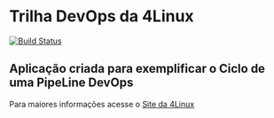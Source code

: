 # Trilha DevOps da 4Linux

<!-- Altere a Flag abaixo com sua URL do Travis -->
[![Build Status](https://travis-ci.com/carlosfarah/DevOpsLab-HelloWorld.svg?branch=master)](https://travis-ci.com/carlosfarah/DevOpsLab-HelloWorld)

## Aplicação criada para exemplificar o Ciclo de uma PipeLine DevOps


Para maiores informações acesse o [Site da 4Linux](https://www.4linux.com.br/cursos/devops)
